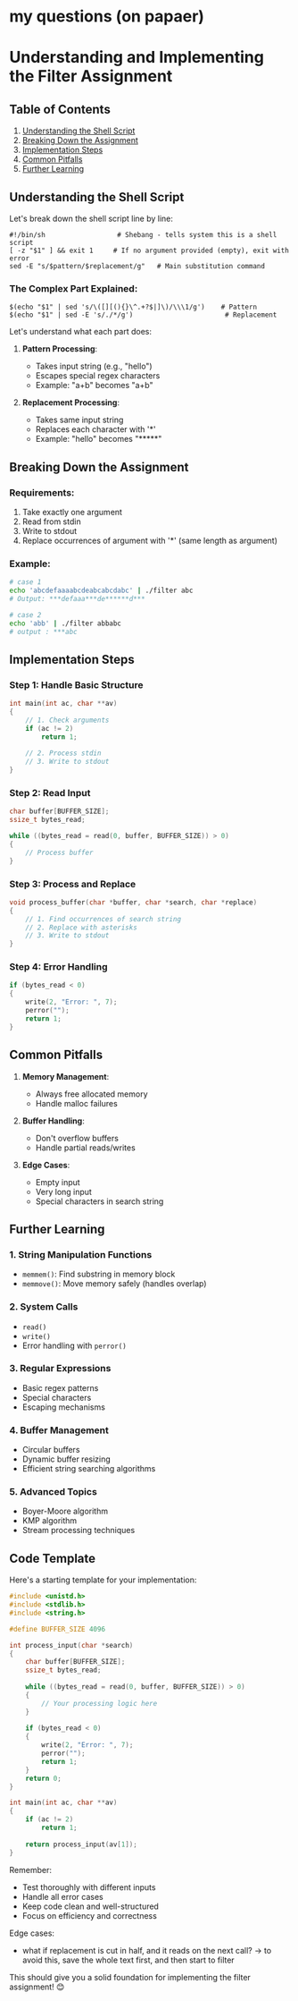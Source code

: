 # my questions (on papaer)

# Understanding and Implementing the Filter Assignment
## Table of Contents
1. [Understanding the Shell Script](#understanding-the-shell-script)
2. [Breaking Down the Assignment](#breaking-down-the-assignment)
3. [Implementation Steps](#implementation-steps)
4. [Common Pitfalls](#common-pitfalls)
5. [Further Learning](#further-learning)

## Understanding the Shell Script
Let's break down the shell script line by line:

```shell
#!/bin/sh                  # Shebang - tells system this is a shell script
[ -z "$1" ] && exit 1     # If no argument provided (empty), exit with error
sed -E "s/$pattern/$replacement/g"   # Main substitution command
```

### The Complex Part Explained:
```shell
$(echo "$1" | sed 's/\([][(){}\^.+?$|]\)/\\\1/g')    # Pattern
$(echo "$1" | sed -E 's/./*/g')                       # Replacement
```

Let's understand what each part does:

1. **Pattern Processing**:
   - Takes input string (e.g., "hello")
   - Escapes special regex characters
   - Example: "a+b" becomes "a\+b"

2. **Replacement Processing**:
   - Takes same input string
   - Replaces each character with '*'
   - Example: "hello" becomes "*****"

## Breaking Down the Assignment

### Requirements:
1. Take exactly one argument
2. Read from stdin
3. Write to stdout
4. Replace occurrences of argument with '*' (same length as argument)

### Example:
```bash
# case 1
echo 'abcdefaaaabcdeabcabcdabc' | ./filter abc
# Output: ***defaaa***de******d***

# case 2
echo 'abb' | ./filter abbabc
# output : ***abc

```

## Implementation Steps

### Step 1: Handle Basic Structure
```c
int main(int ac, char **av)
{
    // 1. Check arguments
    if (ac != 2)
        return 1;
    
    // 2. Process stdin
    // 3. Write to stdout
}
```

### Step 2: Read Input
```c
char buffer[BUFFER_SIZE];
ssize_t bytes_read;

while ((bytes_read = read(0, buffer, BUFFER_SIZE)) > 0)
{
    // Process buffer
}
```

### Step 3: Process and Replace
```c
void process_buffer(char *buffer, char *search, char *replace)
{
    // 1. Find occurrences of search string
    // 2. Replace with asterisks
    // 3. Write to stdout
}
```

### Step 4: Error Handling
```c
if (bytes_read < 0)
{
    write(2, "Error: ", 7);
    perror("");
    return 1;
}
```

## Common Pitfalls

1. **Memory Management**:
   - Always free allocated memory
   - Handle malloc failures

2. **Buffer Handling**:
   - Don't overflow buffers
   - Handle partial reads/writes

3. **Edge Cases**:
   - Empty input
   - Very long input
   - Special characters in search string

## Further Learning

### 1. String Manipulation Functions
- `memmem()`: Find substring in memory block
- `memmove()`: Move memory safely (handles overlap)

### 2. System Calls
- `read()`
- `write()`
- Error handling with `perror()`

### 3. Regular Expressions
- Basic regex patterns
- Special characters
- Escaping mechanisms

### 4. Buffer Management
- Circular buffers
- Dynamic buffer resizing
- Efficient string searching algorithms

### 5. Advanced Topics
- Boyer-Moore algorithm
- KMP algorithm
- Stream processing techniques

## Code Template
Here's a starting template for your implementation:

```c
#include <unistd.h>
#include <stdlib.h>
#include <string.h>

#define BUFFER_SIZE 4096

int process_input(char *search)
{
    char buffer[BUFFER_SIZE];
    ssize_t bytes_read;
    
    while ((bytes_read = read(0, buffer, BUFFER_SIZE)) > 0)
    {
        // Your processing logic here
    }
    
    if (bytes_read < 0)
    {
        write(2, "Error: ", 7);
        perror("");
        return 1;
    }
    return 0;
}

int main(int ac, char **av)
{
    if (ac != 2)
        return 1;
        
    return process_input(av[1]);
}
```

Remember:
- Test thoroughly with different inputs
- Handle all error cases
- Keep code clean and well-structured
- Focus on efficiency and correctness

Edge cases:
- what if replacement is cut in half, and it reads on the next call?
-> to avoid this, save the whole text first, and then start to filter

This should give you a solid foundation for implementing the filter assignment! 😊
